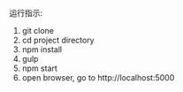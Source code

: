 运行指示:

1. git clone <this repo link>
2. cd project directory
3. npm install
4. gulp
5. npm start
6. open browser, go to http://localhost:5000

